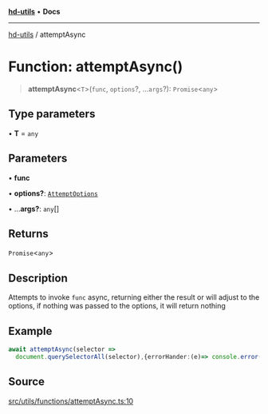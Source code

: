 [**hd-utils**](../README.md) • **Docs**

***

[hd-utils](../globals.md) / attemptAsync

# Function: attemptAsync()

> **attemptAsync**\<`T`\>(`func`, `options`?, ...`args`?): `Promise`\<`any`\>

## Type parameters

• **T** = `any`

## Parameters

• **func**

• **options?**: [`AttemptOptions`](../type-aliases/AttemptOptions.md)

• ...**args?**: `any`[]

## Returns

`Promise`\<`any`\>

## Description

Attempts to invoke `func` async, returning either the result or will adjust to the options,
if nothing was passed to the options, it will return nothing

## Example

```ts
await attemptAsync(selector =>
  document.querySelectorAll(selector),{errorHander:(e)=> console.error(e)}, '>_>')
```

## Source

[src/utils/functions/attemptAsync.ts:10](https://github.com/AhmadHddad/h-utils/blob/8e9e542f98b1a43a336ce585dc8666b21b0e894d/src/utils/functions/attemptAsync.ts#L10)
